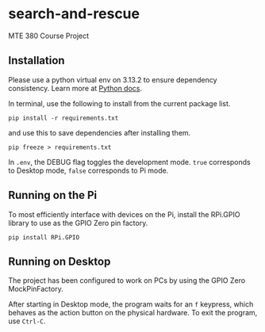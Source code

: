 # search-and-rescue
MTE 380 Course Project

## Installation
Please use a python virtual env on 3.13.2 to ensure dependency consistency.
Learn more at [Python docs](https://docs.python.org/3/library/venv.html).

In terminal, use the following to install from the current package list.
```
pip install -r requirements.txt
```
and use this to save dependencies after installing them.
```
pip freeze > requirements.txt
```

In `.env`, the DEBUG flag toggles the development mode. `true` corresponds to Desktop mode, `false` corresponds to Pi mode.

## Running on the Pi
To most efficiently interface with devices on the Pi, install the RPi.GPIO library to use as the GPIO Zero pin factory.

```
pip install RPi.GPIO
```

## Running on Desktop
The project has been configured to work on PCs by using the GPIO Zero MockPinFactory.

After starting in Desktop mode, the program waits for an `f` keypress, which behaves as the action button on the physical hardware. To exit the program, use `Ctrl-C`.